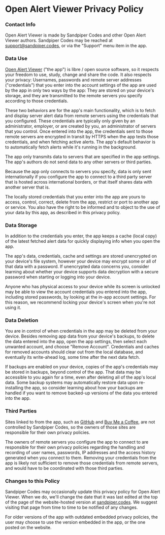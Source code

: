 # Open Alert Viewer Privacy Policy

### Contact Info

Open Alert Viewer is made by Sandpiper Codes and other Open Alert Viewer
authors. Sandpiper Codes may be reached at
[support@sandpiper.codes](mailto:support@sandpiper.codes), or via the "Support"
menu item in the app.

### Data Use

[Open Alert Viewer](https://sandpiper.codes/apps/open-alert-viewer/) ("the
app") is libre / open source software, so it respects your freedom to use,
study, change and share the code. It also respects your privacy: Usernames,
passwords and remote server addresses ("credentials") that you enter into the
account settings of the app are used by the app in only two ways by the app:
They are stored on your device's storage, and they are transmitted to the
remote servers you specify according to those credentials.

These two behaviors are for the app's main functionality, which is to fetch and
display server alert data from remote servers using the credentials that you
configured. These credentials are typically only given by an administrator,
employer, or are created by you, an administrator of servers that you control.
Once entered into the app, the credentials sent to those remote servers are
encrypted in transit by HTTPS when the app tests those credentials, and when
fetching active alerts. The app's default behavior is to automatically fetch
alerts while it's running in the background.

The app only transmits data to servers that are specified in the app settings.
The app's authors do not send data to any other servers or third parties.

Because the app only connects to servers you specify, data is only sent
internationally if you configure the app to connect to a third party server
that is hosted across international borders, or that itself shares data with
another server that is.

The locally stored credentials that you enter into the app are yours to access,
control, correct, delete from the app, restrict or port to another app or
service. You also have the right to be informed and to object to the use of
your data by this app, as described in this privacy policy.

### Data Storage

In addition to the credentials you enter, the app keeps a cache (local copy) of
the latest fetched alert data for quickly displaying info when you open the
app.

The app's data, credentials, cache and settings are stored unencrypted on your
device's file system, however your device may encrypt some or all of that data
with a password. If unencrypted data concerns you, consider learning about
whether your device supports data decryption with a secure password when
starting or logging into your device.

Anyone who has physical access to your device while its screen is unlocked may
be able to view the account credentials you entered into the app, including
stored passwords, by looking at the in-app account settings. For this reason,
we recommend locking your device's screen when you're not using it.

### Data Deletion

You are in control of when credentials in the app may be deleted from your
device. Besides removing app data from your device's backups, to delete the
data entered into the app, open the app settings, then select each unwanted
account, and choose "Remove Account". Credentials and caches for removed
accounts should clear out from the local database, and eventually its
write-ahead log, some time after the next data fetch.

If backups are enabled on your device, copies of the app's credentials may be
stored in backups, beyond control of the app. That data may be accessible to
you again for a time, even after deleting all of the app's local data. Some
backup systems may automatically restore data upon re-installing the app, so
consider learning about how your backups are handled if you want to remove
backed-up versions of the data you entered into the app.

### Third Parties

Sites linked to from the app, such as [GitHub](https://github.com) and [Buy Me
a Coffee](https://buymeacoffee.com), are not controlled by Sandpiper Codes, so
the owners of those sites are responsible for their own privacy policies.

The owners of remote servers you configure the app to connect to are
responsible for their own privacy policies regarding the handling and recording
of user names, passwords, IP addresses and the access history generated when
you connect to them. Removing your credentials from the app is likely not
sufficient to remove those credentials from remote servers, and would have to
be coordinated with those third parties.

### Changes to this Policy

Sandpiper Codes may occasionally update this privacy policy for Open Alert
Viewer. When we do, we'll change the date that it was last edited at the top of
the page of the website-hosted version at
[sandpiper.codes](https://sandpiper.codes/apps/open-alert-viewer/privacy-policy/).
We suggest visiting that page from time to time to be notified of any changes.

For older versions of the app with outdated embedded privacy policies, the user
may choose to use the version embedded in the app, or the one posted on the
website.


